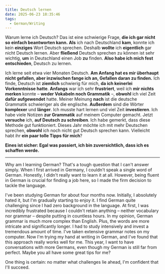 ```yaml
---
title: Deutsch lernen
date: 2025-06-23 18:35:46
tags:
  - German/Writing
---
```


Warum lerne ich Deutsch? Das ist eine schwierige Frage, **die ich gar nicht so einfach beantworten kann.** **Als** ich nach Deutschland **kam**, konnte ich kein **einziges** Wort Deutsch sprechen. Deshalb **wollte** ich **eigentlich** gar nicht Deutsch lernen. Aber **fließend** Deutsch sprechen zu können ist sehr wichtig, **um** in Deutschland einen Job **zu** finden. **Also habe ich mich fest entschieden**, Deutsch zu lernen.

Ich lerne seit etwa vier Monaten Deutsch. **Am Anfang hat es mir überhaupt nicht gefallen, aber inzwischen fange ich an, Gefallen daran zu finden.** Ich finde, Deutsch ist **ziemlich** schwierig für mich, **da ich keinerlei Vorkenntnisse hatte**. **Anfangs** war ich sehr **frustriert**, weil ich **mir nichts merken** konnte – **weder Vokabeln noch Grammatik** –, **obwohl** ich viel Zeit **dafür aufgewendet** hatte. Meiner Meinung **nach** ist die deutsche Grammatik schwieriger als die englische. **Außerdem** sind die Wörter **komplexer** und **länger**. Ich musste hart lernen und viel Zeit **investieren**. Ich habe viele Notizen **zur Grammatik** auf meinem Computer gemacht. Jetzt **versuche** ich, **auf Deutsch zu schreiben**. Ich habe gemerkt, dass diese Methode gut funktioniert. Dieses Jahr möchte ich mit mehr Deutschen sprechen, **obwohl** ich noch nicht gut Deutsch sprechen kann. Vielleicht habt ihr **ein paar tolle Tipps für mich**?

**Eines ist sicher: Egal was passiert, ich bin zuversichtlich, dass ich es schaffen werde.**

---

Why am I learning German? That's a tough question that I can't answer simply. When I first arrived in Germany, I couldn't speak a single word of German. Honestly, I didn't really want to learn it at all. However, being fluent in German is crucial for finding a job here, so I made the firm decision to tackle the language.

I've been studying German for about four months now. Initially, I absolutely hated it, but I'm gradually starting to enjoy it. I find German quite challenging since I had zero background in the language. At first, I was incredibly frustrated because I couldn't retain anything – neither vocabulary nor grammar – despite putting in countless hours. In my opinion, German grammar is much more complex than English. Plus, the words are more intricate and significantly longer. I had to study intensively and invest a tremendous amount of time. I've taken extensive grammar notes on my computer. Now I'm trying my hand at writing in German, and I've found that this approach really works well for me. This year, I want to have conversations with more Germans, even though my German is still far from perfect. Maybe you all have some great tips for me?

One thing is certain: no matter what challenges lie ahead, I'm confident that I'll succeed.
